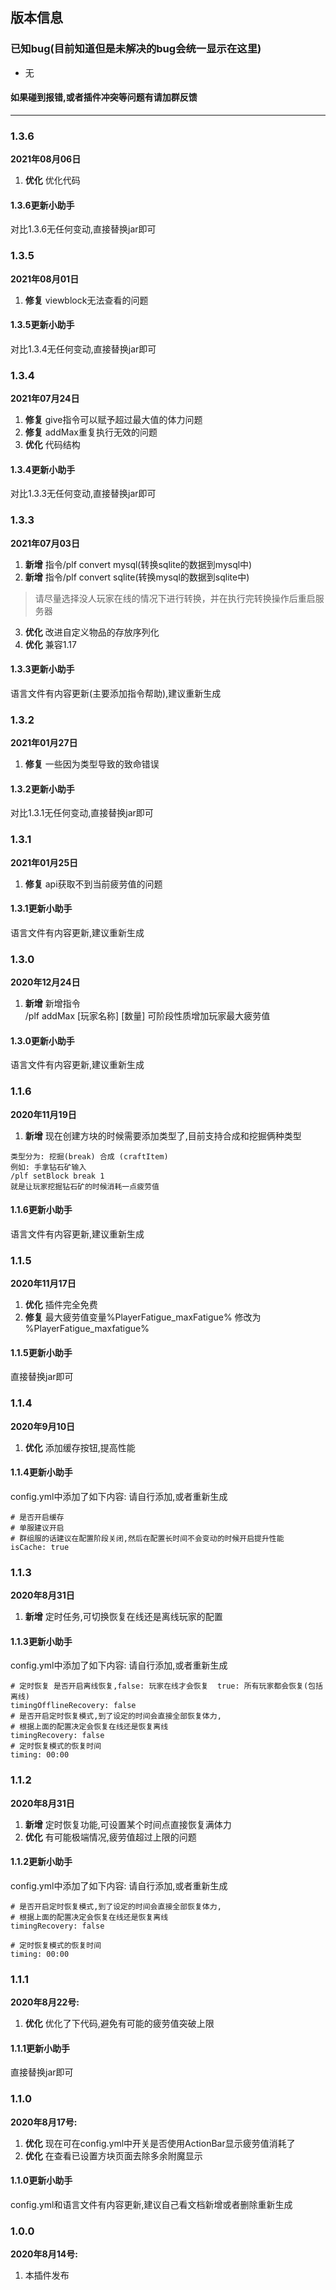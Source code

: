 ## 版本信息


### 已知bug(目前知道但是未解决的bug会统一显示在这里)
- 无

#### 如果碰到报错,或者插件冲突等问题有请加群反馈

------------
### 1.3.6
**2021年08月06日**
1. **优化** 优化代码

#### 1.3.6更新小助手
对比1.3.6无任何变动,直接替换jar即可

### 1.3.5
**2021年08月01日**
1. **修复** viewblock无法查看的问题

#### 1.3.5更新小助手
对比1.3.4无任何变动,直接替换jar即可

### 1.3.4
**2021年07月24日**
1. **修复** give指令可以赋予超过最大值的体力问题
2. **修复** addMax重复执行无效的问题
3. **优化** 代码结构

#### 1.3.4更新小助手
对比1.3.3无任何变动,直接替换jar即可

### 1.3.3
**2021年07月03日**
1. **新增**  指令/plf convert mysql(转换sqlite的数据到mysql中)
2. **新增**  指令/plf convert sqlite(转换mysql的数据到sqlite中)
> 请尽量选择没人玩家在线的情况下进行转换，并在执行完转换操作后重启服务器
3. **优化** 改进自定义物品的存放序列化
4. **优化** 兼容1.17

#### 1.3.3更新小助手
语言文件有内容更新(主要添加指令帮助),建议重新生成

### 1.3.2
**2021年01月27日**
1. **修复** 一些因为类型导致的致命错误

#### 1.3.2更新小助手
对比1.3.1无任何变动,直接替换jar即可

### 1.3.1
**2021年01月25日**
1. **修复** api获取不到当前疲劳值的问题

#### 1.3.1更新小助手
语言文件有内容更新,建议重新生成

### 1.3.0
**2020年12月24日**
1. **新增** 新增指令   
   /plf addMax  [玩家名称] [数量]     可阶段性质增加玩家最大疲劳值

#### 1.3.0更新小助手
语言文件有内容更新,建议重新生成

### 1.1.6
**2020年11月19日**
1. **新增** 现在创建方块的时候需要添加类型了,目前支持合成和挖掘俩种类型
```
类型分为: 挖掘(break) 合成 (craftItem)
例如: 手拿钻石矿输入
/plf setBlock break 1
就是让玩家挖掘钻石矿的时候消耗一点疲劳值
```

#### 1.1.6更新小助手
语言文件有内容更新,建议重新生成

### 1.1.5
**2020年11月17日**
1. **优化** 插件完全免费
2. **修复** 最大疲劳值变量%PlayerFatigue_maxFatigue% 修改为 %PlayerFatigue_maxfatigue%

#### 1.1.5更新小助手
直接替换jar即可

### 1.1.4
**2020年9月10日**
1. **优化** 添加缓存按钮,提高性能

#### 1.1.4更新小助手
config.yml中添加了如下内容: 请自行添加,或者重新生成
```
# 是否开启缓存
# 单服建议开启
# 群组服的话建议在配置阶段关闭,然后在配置长时间不会变动的时候开启提升性能
isCache: true
```

### 1.1.3
**2020年8月31日**
1. **新增** 定时任务,可切换恢复在线还是离线玩家的配置

#### 1.1.3更新小助手
config.yml中添加了如下内容: 请自行添加,或者重新生成
```
# 定时恢复 是否开启离线恢复,false: 玩家在线才会恢复  true: 所有玩家都会恢复(包括离线)
timingOfflineRecovery: false
# 是否开启定时恢复模式,到了设定的时间会直接全部恢复体力,
# 根据上面的配置决定会恢复在线还是恢复离线
timingRecovery: false
# 定时恢复模式的恢复时间
timing: 00:00
```

### 1.1.2
**2020年8月31日**
1. **新增** 定时恢复功能,可设置某个时间点直接恢复满体力
2. **优化** 有可能极端情况,疲劳值超过上限的问题

#### 1.1.2更新小助手
config.yml中添加了如下内容: 请自行添加,或者重新生成
```
# 是否开启定时恢复模式,到了设定的时间会直接全部恢复体力,
# 根据上面的配置决定会恢复在线还是恢复离线
timingRecovery: false

# 定时恢复模式的恢复时间
timing: 00:00
```

### 1.1.1
**2020年8月22号:**
1. **优化** 优化了下代码,避免有可能的疲劳值突破上限

#### 1.1.1更新小助手
直接替换jar即可

### 1.1.0
**2020年8月17号:**
1. **优化** 现在可在config.yml中开关是否使用ActionBar显示疲劳值消耗了
2. **优化** 在查看已设置方块页面去除多余附魔显示

#### 1.1.0更新小助手
config.yml和语言文件有内容更新,建议自己看文档新增或者删除重新生成

### 1.0.0
**2020年8月14号:**
1. 本插件发布